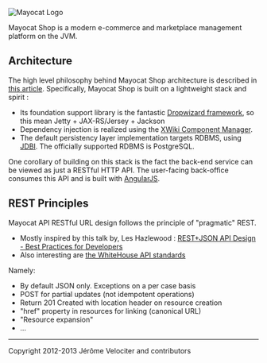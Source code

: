 ![Mayocat Logo](http://i.imgur.com/2TxYItk.png "Say Hello To The Mayo Cat")

Mayocat Shop is a modern e-commerce and marketplace management platform on the JVM.

Architecture
------------

The high level philosophy behind Mayocat Shop architecture is described in [this article](http://velociter.fr/journal/my-idea-of-a-modern-web-app-on-the-jvm). Specifically, Mayocat Shop is built on a lightweight stack and spirit :

- Its foundation support library is the fantastic [Dropwizard framework](http://dropwizard.codahale.com/), so this mean Jetty + JAX-RS/Jersey + Jackson
- Dependency injection is realized using the [XWiki Component Manager](http://extensions.xwiki.org/xwiki/bin/view/Extension/Component+Module).
- The default persistency layer implementation targets RDBMS, using [JDBI](http://jdbi.org/). The officially supported RDBMS is PostgreSQL.

One corollary of building on this stack is the fact the back-end service can be viewed as just a RESTful HTTP API. The user-facing back-office consumes this API and is built with [AngularJS](http://angularjs.org).

REST Principles
---------------

Mayocat API RESTful URL design follows the principle of "pragmatic" REST.

- Mostly inspired by this talk by, Les Hazlewood : [REST+JSON API Design - Best Practices for Developers](http://www.youtube.com/watch?v=hdSrT4yjS1g)
- Also interesting are [the WhiteHouse API standards](https://github.com/WhiteHouse/api-standards)

Namely:
- By default JSON only. Exceptions on a per case basis
- POST for partial updates (not idempotent operations)
- Return 201 Created with location header on resource creation
- "href" property in resources for linking (canonical URL)
- "Resource expansion"
- ...


---

Copyright 2012-2013 Jérôme Velociter and contributors
